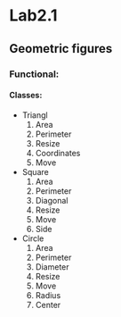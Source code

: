 # Lab2.1
## Geometric figures
### Functional:
#### Classes:
* Triangl
  1. Area
  2. Perimeter
  3. Resize
  4. Coordinates
  5. Move
* Square
  1. Area
  2. Perimeter
  3. Diagonal
  4. Resize
  5. Move
  6. Side
* Circle
  1. Area
  2. Perimeter
  3. Diameter
  4. Resize
  5. Move
  6. Radius
  7. Center

